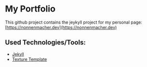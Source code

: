 # My Portfolio

This github project contains the jeykyll project for my personal page: [https://nonnenmacher.dev](https://nonnenmacher.dev)

## Used Technologies/Tools:
* [Jekyll](https://jekyllrb.com/) 
* [Texture Template](https://github.com/thelehhman/texture)